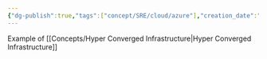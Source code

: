 ```yaml
---
{"dg-publish":true,"tags":["concept/SRE/cloud/azure"],"creation_date":"2024-05-02 18:40","permalink":"/concepts/azure-stack-hci/","dgPassFrontmatter":true}
---
```


Example of [[Concepts/Hyper Converged Infrastructure\|Hyper Converged Infrastructure]]

